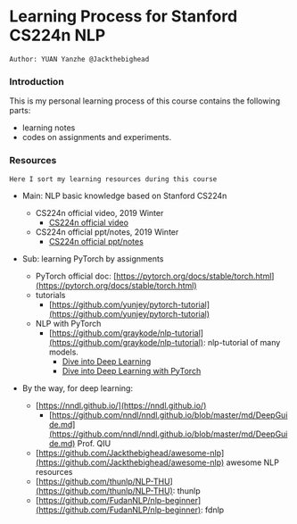 # Learning Process for Stanford CS224n NLP
`Author: YUAN Yanzhe @Jackthebighead`

### Introduction
This is my personal learning process of this course contains the following parts:
- learning notes
- codes on assignments and experiments.

### Resources 
`Here I sort my learning resources during this course`
- Main: NLP basic knowledge based on Stanford CS224n
    - CS224n official video, 2019 Winter
        - [CS224n official video](https://online.stanford.edu/artificial-intelligence/free-content?category=All&course=6097&page=0)
    - CS224n official ppt/notes, 2019 Winter
        - [CS224n official ppt/notes](https://web.stanford.edu/class/archive/cs/cs224n/cs224n.1194/)
    
- Sub: learning PyTorch by assignments
    - PyTorch official doc: [https://pytorch.org/docs/stable/torch.html](https://pytorch.org/docs/stable/torch.html)
    - tutorials
        - [https://github.com/yunjey/pytorch-tutorial](https://github.com/yunjey/pytorch-tutorial)
    - NLP with PyTorch
        - [https://github.com/graykode/nlp-tutorial](https://github.com/graykode/nlp-tutorial): nlp-tutorial of many models.
          - [Dive into Deep Learning](https://zh.d2l.ai/)
          - [Dive into Deep Learning with PyTorch](https://github.com/ShusenTang/Dive-into-DL-PyTorch)
- By the way, for deep learning:
    - [https://nndl.github.io/](https://nndl.github.io/)
        - [https://github.com/nndl/nndl.github.io/blob/master/md/DeepGuide.md](https://github.com/nndl/nndl.github.io/blob/master/md/DeepGuide.md) Prof. QIU
    - [https://github.com/Jackthebighead/awesome-nlp](https://github.com/Jackthebighead/awesome-nlp) awesome NLP resources
    - [https://github.com/thunlp/NLP-THU](https://github.com/thunlp/NLP-THU): thunlp
    - [https://github.com/FudanNLP/nlp-beginner](https://github.com/FudanNLP/nlp-beginner): fdnlp
